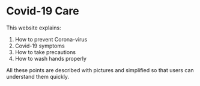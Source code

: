 # Covid-19 Care

This website explains:
1) How to prevent Corona-virus
2) Covid-19 symptoms
3) How to take precautions
4) How to wash hands properly

All these points are described with pictures and simplified so that users can understand them quickly.

